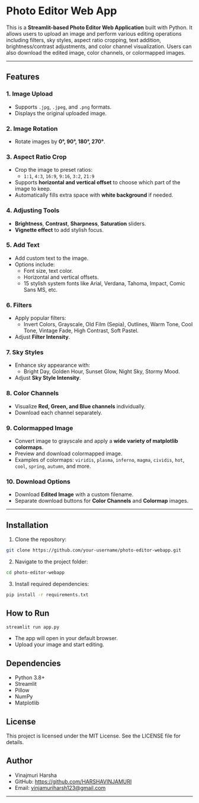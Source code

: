 # Photo Editor Web App

This is a **Streamlit-based Photo Editor Web Application** built with Python. It allows users to upload an image and perform various editing operations including filters, sky styles, aspect ratio cropping, text addition, brightness/contrast adjustments, and color channel visualization. Users can also download the edited image, color channels, or colormapped images.

---

## Features

### 1. Image Upload
- Supports `.jpg`, `.jpeg`, and `.png` formats.
- Displays the original uploaded image.

### 2. Image Rotation
- Rotate images by **0°, 90°, 180°, 270°**.

### 3. Aspect Ratio Crop
- Crop the image to preset ratios:
  - `1:1`, `4:3`, `16:9`, `9:16`, `3:2`, `21:9`
- Supports **horizontal and vertical offset** to choose which part of the image to keep.
- Automatically fills extra space with **white background** if needed.

### 4. Adjusting Tools
- **Brightness**, **Contrast**, **Sharpness**, **Saturation** sliders.
- **Vignette effect** to add stylish focus.

### 5. Add Text
- Add custom text to the image.
- Options include:
  - Font size, text color.
  - Horizontal and vertical offsets.
  - 15 stylish system fonts like Arial, Verdana, Tahoma, Impact, Comic Sans MS, etc.

### 6. Filters
- Apply popular filters:
  - Invert Colors, Grayscale, Old Film (Sepia), Outlines, Warm Tone, Cool Tone, Vintage Fade, High Contrast, Soft Pastel.
- Adjust **Filter Intensity**.

### 7. Sky Styles
- Enhance sky appearance with:
  - Bright Day, Golden Hour, Sunset Glow, Night Sky, Stormy Mood.
- Adjust **Sky Style Intensity**.

### 8. Color Channels
- Visualize **Red, Green, and Blue channels** individually.
- Download each channel separately.

### 9. Colormapped Image
- Convert image to grayscale and apply a **wide variety of matplotlib colormaps**.
- Preview and download colormapped image.
- Examples of colormaps: `viridis`, `plasma`, `inferno`, `magma`, `cividis`, `hot`, `cool`, `spring`, `autumn`, and more.

### 10. Download Options
- Download **Edited Image** with a custom filename.
- Separate download buttons for **Color Channels** and **Colormap** images.

---

## Installation

1. Clone the repository:
```bash
git clone https://github.com/your-username/photo-editor-webapp.git
```
2. Navigate to the project folder:
```bash
cd photo-editor-webapp
```
3. Install required dependencies:
```bash
pip install -r requirements.txt
```

## How to Run
```bash
streamlit run app.py
```
- The app will open in your default browser.
- Upload your image and start editing.

## Dependencies
- Python 3.8+
- Streamlit
- Pillow
- NumPy
- Matplotlib

## License
This project is licensed under the MIT License. See the LICENSE
 file for details.

## Author
- Vinajmuri Harsha
- GitHub: https://github.com/HARSHAVINJAMURI
- Email: vinjamuriharsh123@gmail.com
---









